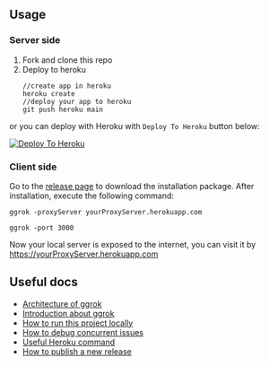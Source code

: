 ## Usage

### Server side
1. Fork and clone this repo
2. Deploy to heroku
    ```
    //create app in heroku
    heroku create
    //deploy your app to heroku
    git push heroku main
    ```
or you can deploy with Heroku with `Deploy To Heroku` button below:

[![Deploy To Heroku](https://www.herokucdn.com/deploy/button.svg)](https://heroku.com/deploy)

### Client side

Go to the [release page](https://github.com/onyas/ggrok/releases) to download the installation package. After installation, execute the following command:

```
ggrok -proxyServer yourProxyServer.herokuapp.com

ggrok -port 3000
```

Now your local server is exposed to the internet, you can visit it by https://yourProxyServer.herokuapp.com


## Useful docs
- [Architecture of ggrok](./docs/architecture.md)
- [Introduction about ggrok](./docs/introduce.md)
- [How to run this project locally](./docs/run-locally.md)
- [How to debug concurrent issues](./docs/debug.md)
- [Useful Heroku command](./docs/heroku-command.md)
- [How to publish a new release](./docs/new-release.md)